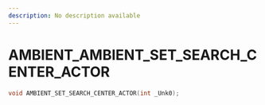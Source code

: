 ```yaml
---
description: No description available 
---
```


# AMBIENT\_AMBIENT_SET_SEARCH_CENTER_ACTOR

```cpp
void AMBIENT_SET_SEARCH_CENTER_ACTOR(int _Unk0);
```